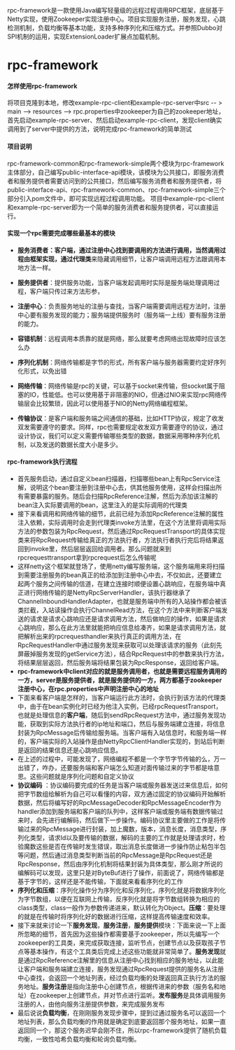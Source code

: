 rpc-framework是一款使用Java编写轻量级的远程过程调用RPC框架，底层基于Netty实现，使用Zookeeper实现注册中心。项目实现服务注册，服务发现，心跳检测机制，负载均衡等基本功能，支持多种序列化和压缩方式。并参照Dubbo对SPI机制的运用，实现ExtensionLoader扩展点加载机制。

# rpc-framework

#### 怎样使用rpc-framework
将项目克隆到本地，修改example-rpc-client和example-rpc-server中src -- > main --> resources --> rpc.properties中zookeeper为自己的zookeeper地址，首先启动example-rpc-server、然后启动example-rpc-client，发现client确实调用到了server中提供的方法，说明完成rpc-framework的简单测试
#### 项目说明
rpc-framework-common和rpc-framework-simple两个模块为rpc-framework主体部分，自己编写public-interface-api模块，该模块为公共接口，即服务消费者和服务提供者需要访问到的公共接口，然后编写服务消费者和服务提供者，将public-interface-api、rpc-framework-common、rpc-framework-simple三个部分引入pom文件中，即可实现远程过程调用功能。
项目中example-rpc-client和example-rpc-server即为一个简单的服务消费者和服务提供者，可以直接运行。

#### 实现一个rpc需要完成哪些最基本的模块
+ **服务消费者：**客户端，通过注册中心找到要调用的方法进行调用，当然调用过程由框架实现，通过**代理类**来隐藏调用细节，让客户端调用远程方法跟调用本地方法一样。

+ **服务提供者**：提供服务功能，当客户端发起调用时实际是服务端处理调用过程，客户端只传过来方法形参，

+ **注册中心**：负责服务地址的注册与查找，当客户端需要调用远程方法时，注册中心要有服务发现的能力；服务端提供服务时（服务端一上线）要有服务注册的能力。

+ **容错机制**：远程调用本质靠的就是网络，那么就要考虑网络出现故障时应该怎么办

+ **序列化机制**：网络传输都是字节的形式，所有客户端与服务器需要约定好序列化形式，以免出错

+ **网络传输**：网络传输是rpc的关键，可以基于socket来传输，但socket属于阻塞的IO，性能低。也可以使用基于非阻塞的NIO，但通过NIO来实现rpc网络传输层会比较繁琐，因此可以使用基于NIO的Netty网络编程框架。

+ **传输协议**：是客户端和服务端之间通信的基础，比如HTTP协议，规定了收发双发需要遵守的要求。同样，rpc也需要规定收发双方需要遵守的协议，通过设计协议，我们可以定义需要传输哪些类型的数据，数据采用哪种序列化机制，以及发送的数据长度大小是多少。

#### rpc-framework执行流程
+ 首先服务启动，通过自定义bean扫描器，扫描哪些bean上有RpcService注解，说明这个bean要注册到注册中心去，供其他服务使用，这样会扫描出所有需要暴露的服务。随后会扫描RpcReference注解，然后为添加该注解的bean注入实际要调用的bean，这里注入的是实际调用的代理类
+ 接下来看调用和网络传输的细节，此前已经为添加RpcReference注解的属性注入依赖，实际调用时会走到代理类invoke方法里，在这个方法里将调用实际方法的参数包装为RpcRequest，然后通过RpcRequestTransport的具体实现类来将RpcRequest传输给真正的方法执行者，方法执行者执行完后将结果返回到invoke里，然后层层返回给调用者。那么问题就来到rpcrequesttransport拿到rpcrequest后怎么传输呢
+ 这样netty这个框架就登场了，使用netty编写服务端，这个服务端用来将扫描到需要注册服务的bean真正的给添加到注册中心中去，不仅如此，还要建立起两个服务之间传输的信道，在建立连接时顺便设置心跳响应，在服务端中真正进行网络传输的是NettyRpcServerHandler，该执行器继承了ChannelInboundHandlerAdapter，也就是服务端中所有的入站操作都会被该类拦截，入站读操作会执行ChannelRead方法，在这个方法中来判断客户端发送的请求是请求心跳响应还是请求调用方法，然后做响应的操作，如果是请求心跳响应，那么在此方法里就能把响应信息给凑齐，如果是请求调用方法，就把解析出来的rpcrequesthandler来执行真正的调用方法，在RpcRequestHandler中通过服务发现来获取可以处理该请求的服务（此刻先屏蔽掉服务发现的getService方法），结合RpcRequest中的参数来执行方法，将结果层层返回，然后服务端将结果包装为RpcResponse，返回给客户端。
+ **rpc-framework中client对应的就是服务调用者，也就是需要远程服务调用的一方，server是服务提供者，就是服务提供的一方，两方都基于zookeeper注册中心，在rpc.properties中声明注册中心的地址**
+ 下面来看客户端是怎样的，当客户端运行此方法时，会执行到该方法的代理类中，由于在bean实例化时已经为他注入实例，已经rpcRequestTransport，也就是处理信息的**客户端**，随后到sendRpcRequest方法中，通过服务发现功能，获取到实际方法执行者的ip地址和端口，然后与服务端建立连接，将信息封装为RpcMessage后传输给服务端。当客户端有入站信息时，和服务端一样的，客户端实际的入站操作是由NettyRpcClientHandler实现的，到站后判断是返回的结果信息还是心跳响应信息。
+ 在上述的过程中，可能发现了，网络编程不都是一个字节字节传输的么，万一出错了，咋办，还要服务端和客户端怎么知道对面传输过来的字节都是啥意思。这些问题就是序列化问题和自定义协议
+ **协议编码** ：协议编码要完成的任务是当客户端或服务器发送过来信息后，如何把字节数组给解析为自己可以看懂的内容，双方通过固定的协议编码开始解析数据，然后将编写好的RpcMessageDecoder和RpcMessageEncoder作为handler添加到服务端和客户端的队列中，这样客户端或服务端有数据传输过来时，会先进行编解码，然后做下一步操作。编码协议里主要做的工作是将传输过来的RpcMessage进行封装，加上魔数，版本，消息长度，消息类型，序列化类型，请求Id以及要传输的数据，解码的主要的工作就是处理请求时，检验魔数这些是否在传输时发生错误，取出消息长度做进一步操作防止粘包半包等问题，然后通过消息类型判断当前的RpcMessage是RpcRequest还是RpcResponse，然后由序列化机制将结果封装为具体类型，那么刚才所说的编解码可以发现，这里只是对ByteBuf进行了操作，前面说了，网络传输都是基于字节的，这样还是不能传输，下面就来看看序列化的工作
+ **序列化和压缩**：序列化操作分为序列化和反序列化，序列化就是将数据序列化为字节数组，以便在互联网上传输，反序列化就是将字节数组转换为相应的class类型，class一般作为参数传递进来，默认转化为Object。**压缩**：要处理的就是在传输时将序列化好的数据进行压缩，这样提高传输速度和效率。
+ 接下来就来讨论一下**服务发现**，**服务注册**，**服务提供**模块：下面来说一下上面所忽略的细节，首先因为这些操作都需要基于zookeeper，所以先编写一个zookeeper的工具类，来完成获取连接，监听节点，创建节点以及获取孩子节点等基本操作，有这个工具类后完成上述这些功能就非常简单了。**服务发现**就是通过RpcReference注解里的信息从注册中心找到相应的服务地址，以此能让客户端和服务端建立连接，服务发现通过RpcRequest提供的服务名从注册中心查找，会返回一个地址列表，经过负载均衡的处理返回真正执行方法的服务地址。**服务注册**是指向注册中心创建节点，根据传进来的参数（服务名和地址）在zookeeper上创建节点，并对节点进行监听。**发布服务**是具体调用服务注册的人，由他向服务注册提供参数，来完成服务发布
+ 最后说说**负载均衡**，在刚刚服务发现步骤中，提到过通过服务名可以返回一个地址列表，那么负载均衡的作用就是确定到底要返回那个服务地址，如果一直返回同一个，那这个服务迟早会刚不住，所以rpc-framework提供了随机负载均衡，一致性哈希负载均衡和轮询负载均衡。
